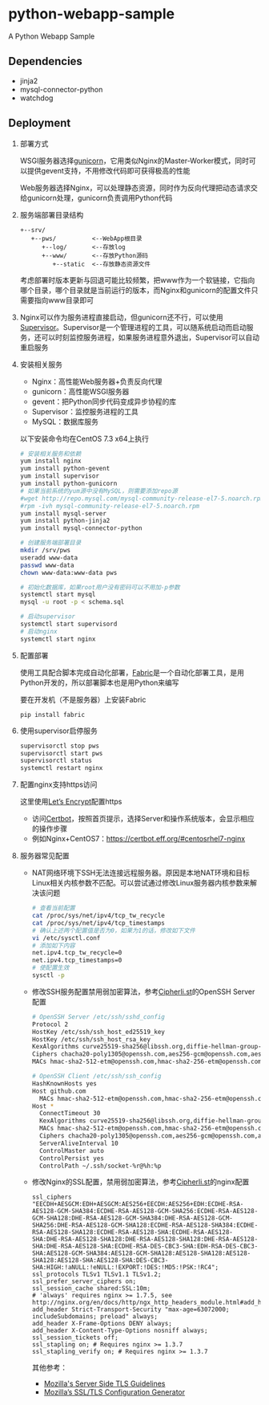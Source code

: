 # python-webapp-sample
A Python Webapp Sample

## Dependencies
* jinja2
* mysql-connector-python
* watchdog

## Deployment

1. 部署方式

   WSGI服务器选择[gunicorn](http://gunicorn.org/)，它用类似Nginx的Master-Worker模式，同时可以提供gevent支持，不用修改代码即可获得极高的性能

   Web服务器选择Nginx，可以处理静态资源，同时作为反向代理把动态请求交给gunicorn处理，gunicorn负责调用Python代码

2. 服务端部署目录结构

   ```
   +--srv/
      +--pws/          <--WebApp根目录
         +--log/       <--存放log
         +--www/       <--存放Python源码
            +--static  <--存放静态资源文件
   ```
   考虑部署时版本更新与回退可能比较频繁，把www作为一个软链接，它指向哪个目录，哪个目录就是当前运行的版本，而Nginx和gunicorn的配置文件只需要指向www目录即可

3. Nginx可以作为服务进程直接启动，但gunicorn还不行，可以使用[Supervisor](http://supervisord.org/)。Supervisor是一个管理进程的工具，可以随系统启动而启动服务，还可以时刻监控服务进程，如果服务进程意外退出，Supervisor可以自动重启服务

4. 安装相关服务

   * Nginx：高性能Web服务器+负责反向代理
   * gunicorn：高性能WSGI服务器
   * gevent：把Python同步代码变成异步协程的库
   * Supervisor：监控服务进程的工具
   * MySQL：数据库服务

   以下安装命令均在CentOS 7.3 x64上执行

   ```bash
   # 安装相关服务和依赖
   yum install nginx
   yum install python-gevent
   yum install supervisor
   yum install python-gunicorn
   # 如果当前系统的yum源中没有MySQL，则需要添加repo源
   #wget http://repo.mysql.com/mysql-community-release-el7-5.noarch.rpm
   #rpm -ivh mysql-community-release-el7-5.noarch.rpm
   yum install mysql-server
   yum install python-jinja2
   yum install mysql-connector-python

   # 创建服务端部署目录
   mkdir /srv/pws
   useradd www-data
   passwd www-data
   chown www-data:www-data pws

   # 初始化数据库，如果root用户没有密码可以不用加-p参数
   systemctl start mysql
   mysql -u root -p < schema.sql

   # 启动supervisor
   systemctl start supervisord
   # 启动nginx
   systemctl start nginx
   ```

5. 配置部署

   使用工具配合脚本完成自动化部署，[Fabric](http://www.fabfile.org/)是一个自动化部署工具，是用Python开发的，所以部署脚本也是用Python来编写

   要在开发机（不是服务器）上安装Fabric
   ```
   pip install fabric
   ```

6. 使用supervisor启停服务

   ```bash
   supervisorctl stop pws
   supervisorctl start pws
   supervisorctl status
   systemctl restart nginx
   ```

7. 配置nginx支持https访问

   这里使用[Let’s Encrypt](https://letsencrypt.org/)配置https

   * 访问[Certbot](https://certbot.eff.org/)，按照首页提示，选择Server和操作系统版本，会显示相应的操作步骤
   * 例如Nginx+CentOS7：https://certbot.eff.org/#centosrhel7-nginx

8. 服务器常见配置

   * NAT网络环境下SSH无法连接远程服务器。原因是本地NAT环境和目标Linux相关内核参数不匹配。可以尝试通过修改Linux服务器内核参数来解决该问题
     ```bash
     # 查看当前配置
     cat /proc/sys/net/ipv4/tcp_tw_recycle
     cat /proc/sys/net/ipv4/tcp_timestamps
     # 确认上述两个配置值是否为0，如果为1的话，修改如下文件
     vi /etc/sysctl.conf
     # 添加如下内容
     net.ipv4.tcp_tw_recycle=0
     net.ipv4.tcp_timestamps=0
     # 使配置生效
     sysctl -p
     ```

   * 修改SSH服务配置禁用弱加密算法，参考[Cipherli.st](https://cipherli.st/)的OpenSSH Server配置

     ```bash
     # OpenSSH Server /etc/ssh/sshd_config
     Protocol 2
     HostKey /etc/ssh/ssh_host_ed25519_key
     HostKey /etc/ssh/ssh_host_rsa_key
     KexAlgorithms curve25519-sha256@libssh.org,diffie-hellman-group-exchange-sha256
     Ciphers chacha20-poly1305@openssh.com,aes256-gcm@openssh.com,aes128-gcm@openssh.com,aes256-ctr,aes192-ctr,aes128-ctr
     MACs hmac-sha2-512-etm@openssh.com,hmac-sha2-256-etm@openssh.com,umac-128-etm@openssh.com,hmac-sha2-512,hmac-sha2-256,umac-128@openssh.com
     ```

     ```bash
     # OpenSSH Client /etc/ssh/ssh_config
     HashKnownHosts yes
     Host github.com
       MACs hmac-sha2-512-etm@openssh.com,hmac-sha2-256-etm@openssh.com,hmac-sha2-512
     Host *
       ConnectTimeout 30
       KexAlgorithms curve25519-sha256@libssh.org,diffie-hellman-group-exchange-sha256
       MACs hmac-sha2-512-etm@openssh.com,hmac-sha2-256-etm@openssh.com,umac-128-etm@openssh.com,hmac-sha2-512,hmac-sha2-256,umac-128@openssh.com
       Ciphers chacha20-poly1305@openssh.com,aes256-gcm@openssh.com,aes128-gcm@openssh.com,aes256-ctr,aes192-ctr,aes128-ctr
       ServerAliveInterval 10
       ControlMaster auto
       ControlPersist yes
       ControlPath ~/.ssh/socket-%r@%h:%p
     ```

   * 修改Nginx的SSL配置，禁用弱加密算法，参考[Cipherli.st](https://cipherli.st/)的nginx配置

     ```nginx
     ssl_ciphers "EECDH+AESGCM:EDH+AESGCM:AES256+EECDH:AES256+EDH:ECDHE-RSA-AES128-GCM-SHA384:ECDHE-RSA-AES128-GCM-SHA256:ECDHE-RSA-AES128-GCM-SHA128:DHE-RSA-AES128-GCM-SHA384:DHE-RSA-AES128-GCM-SHA256:DHE-RSA-AES128-GCM-SHA128:ECDHE-RSA-AES128-SHA384:ECDHE-RSA-AES128-SHA128:ECDHE-RSA-AES128-SHA:ECDHE-RSA-AES128-SHA:DHE-RSA-AES128-SHA128:DHE-RSA-AES128-SHA128:DHE-RSA-AES128-SHA:DHE-RSA-AES128-SHA:ECDHE-RSA-DES-CBC3-SHA:EDH-RSA-DES-CBC3-SHA:AES128-GCM-SHA384:AES128-GCM-SHA128:AES128-SHA128:AES128-SHA128:AES128-SHA:AES128-SHA:DES-CBC3-SHA:HIGH:!aNULL:!eNULL:!EXPORT:!DES:!MD5:!PSK:!RC4";
     ssl_protocols TLSv1 TLSv1.1 TLSv1.2;
     ssl_prefer_server_ciphers on;
     ssl_session_cache shared:SSL:10m;
     # 'always' requires nginx >= 1.7.5, see http://nginx.org/en/docs/http/ngx_http_headers_module.html#add_header
     add_header Strict-Transport-Security "max-age=63072000; includeSubdomains; preload" always;
     add_header X-Frame-Options DENY always;
     add_header X-Content-Type-Options nosniff always;
     ssl_session_tickets off;
     ssl_stapling on; # Requires nginx >= 1.3.7
     ssl_stapling_verify on; # Requires nginx >= 1.3.7
     ```

     其他参考：
     * [Mozilla's Server Side TLS Guidelines](https://wiki.mozilla.org/Security/Server_Side_TLS)
     * [Mozilla’s SSL/TLS Configuration Generator](https://mozilla.github.io/server-side-tls/ssl-config-generator/)

